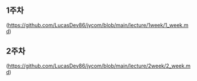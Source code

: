 ## 1주차 
(https://github.com/LucasDev86/jycom/blob/main/lecture/1week/1_week.md)

## 2주차 
(https://github.com/LucasDev86/jycom/blob/main/lecture/2week/2_week.md)

